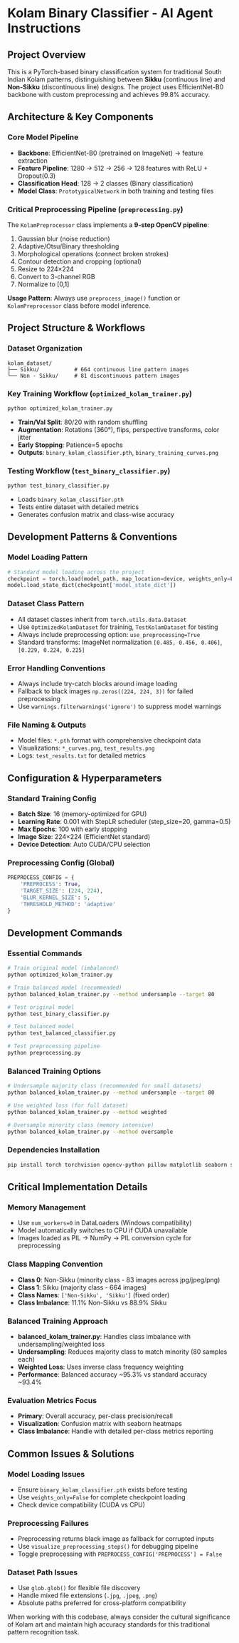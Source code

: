 # Kolam Binary Classifier - AI Agent Instructions

## Project Overview
This is a PyTorch-based binary classification system for traditional South Indian Kolam patterns, distinguishing between **Sikku** (continuous line) and **Non-Sikku** (discontinuous line) designs. The project uses EfficientNet-B0 backbone with custom preprocessing and achieves 99.8% accuracy.

## Architecture & Key Components

### Core Model Pipeline
- **Backbone**: EfficientNet-B0 (pretrained on ImageNet) → feature extraction
- **Feature Pipeline**: 1280 → 512 → 256 → 128 features with ReLU + Dropout(0.3)
- **Classification Head**: 128 → 2 classes (Binary classification)
- **Model Class**: `PrototypicalNetwork` in both training and testing files

### Critical Preprocessing Pipeline (`preprocessing.py`)
The `KolamPreprocessor` class implements a **9-step OpenCV pipeline**:
1. Gaussian blur (noise reduction)
2. Adaptive/Otsu/Binary thresholding
3. Morphological operations (connect broken strokes)
4. Contour detection and cropping (optional)
5. Resize to 224×224
6. Convert to 3-channel RGB
7. Normalize to [0,1]

**Usage Pattern**: Always use `preprocess_image()` function or `KolamPreprocessor` class before model inference.

## Project Structure & Workflows

### Dataset Organization
```
kolam_dataset/
├── Sikku/           # 664 continuous line pattern images
└── Non - Sikku/     # 81 discontinuous pattern images  
```

### Key Training Workflow (`optimized_kolam_trainer.py`)
```bash
python optimized_kolam_trainer.py
```
- **Train/Val Split**: 80/20 with random shuffling
- **Augmentation**: Rotations (360°), flips, perspective transforms, color jitter
- **Early Stopping**: Patience=5 epochs
- **Outputs**: `binary_kolam_classifier.pth`, `binary_training_curves.png`

### Testing Workflow (`test_binary_classifier.py`)
```bash
python test_binary_classifier.py
```
- Loads `binary_kolam_classifier.pth`
- Tests entire dataset with detailed metrics
- Generates confusion matrix and class-wise accuracy

## Development Patterns & Conventions

### Model Loading Pattern
```python
# Standard model loading across the project
checkpoint = torch.load(model_path, map_location=device, weights_only=False)
model.load_state_dict(checkpoint['model_state_dict'])
```

### Dataset Class Pattern
- All dataset classes inherit from `torch.utils.data.Dataset`
- Use `OptimizedKolamDataset` for training, `TestKolamDataset` for testing
- Always include preprocessing option: `use_preprocessing=True`
- Standard transforms: ImageNet normalization `[0.485, 0.456, 0.406]`, `[0.229, 0.224, 0.225]`

### Error Handling Conventions
- Always include try-catch blocks around image loading
- Fallback to black images `np.zeros((224, 224, 3))` for failed preprocessing
- Use `warnings.filterwarnings('ignore')` to suppress model warnings

### File Naming & Outputs
- Model files: `*.pth` format with comprehensive checkpoint data
- Visualizations: `*_curves.png`, `test_results.png`
- Logs: `test_results.txt` for detailed metrics

## Configuration & Hyperparameters

### Standard Training Config
- **Batch Size**: 16 (memory-optimized for GPU)
- **Learning Rate**: 0.001 with StepLR scheduler (step_size=20, gamma=0.5)
- **Max Epochs**: 100 with early stopping
- **Image Size**: 224×224 (EfficientNet standard)
- **Device Detection**: Auto CUDA/CPU selection

### Preprocessing Config (Global)
```python
PREPROCESS_CONFIG = {
    'PREPROCESS': True,
    'TARGET_SIZE': (224, 224),
    'BLUR_KERNEL_SIZE': 5,
    'THRESHOLD_METHOD': 'adaptive'
}
```

## Development Commands

### Essential Commands
```bash
# Train original model (imbalanced)
python optimized_kolam_trainer.py

# Train balanced model (recommended)
python balanced_kolam_trainer.py --method undersample --target 80

# Test original model
python test_binary_classifier.py

# Test balanced model
python test_balanced_classifier.py

# Test preprocessing pipeline
python preprocessing.py
```

### Balanced Training Options
```bash
# Undersample majority class (recommended for small datasets)
python balanced_kolam_trainer.py --method undersample --target 80

# Use weighted loss (for full dataset)
python balanced_kolam_trainer.py --method weighted

# Oversample minority class (memory intensive)
python balanced_kolam_trainer.py --method oversample
```

### Dependencies Installation
```bash
pip install torch torchvision opencv-python pillow matplotlib seaborn scikit-learn numpy
```

## Critical Implementation Details

### Memory Management
- Use `num_workers=0` in DataLoaders (Windows compatibility)
- Model automatically switches to CPU if CUDA unavailable
- Images loaded as PIL → NumPy → PIL conversion cycle for preprocessing

### Class Mapping Convention
- **Class 0**: Non-Sikku (minority class - 83 images across jpg/jpeg/png)
- **Class 1**: Sikku (majority class - 664 images)
- **Class Names**: `['Non-Sikku', 'Sikku']` (fixed order)
- **Class Imbalance**: 11.1% Non-Sikku vs 88.9% Sikku

### Balanced Training Approach
- **balanced_kolam_trainer.py**: Handles class imbalance with undersampling/weighted loss
- **Undersampling**: Reduces majority class to match minority (80 samples each)
- **Weighted Loss**: Uses inverse class frequency weighting
- **Performance**: Balanced accuracy ~95.3% vs standard accuracy ~93.4%

### Evaluation Metrics Focus
- **Primary**: Overall accuracy, per-class precision/recall
- **Visualization**: Confusion matrix with seaborn heatmaps
- **Class Imbalance**: Handle with detailed per-class metrics reporting

## Common Issues & Solutions

### Model Loading Issues
- Ensure `binary_kolam_classifier.pth` exists before testing
- Use `weights_only=False` for complete checkpoint loading
- Check device compatibility (CUDA vs CPU)

### Preprocessing Failures
- Preprocessing returns black image as fallback for corrupted inputs
- Use `visualize_preprocessing_steps()` for debugging pipeline
- Toggle preprocessing with `PREPROCESS_CONFIG['PREPROCESS'] = False`

### Dataset Path Issues
- Use `glob.glob()` for flexible file discovery
- Handle mixed file extensions (`.jpg`, `.jpeg`, `.png`)
- Absolute paths preferred for cross-platform compatibility

When working with this codebase, always consider the cultural significance of Kolam art and maintain high accuracy standards for this traditional pattern recognition task.